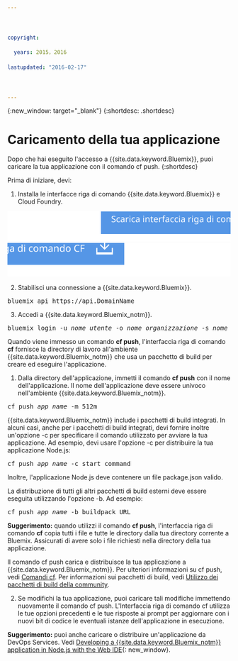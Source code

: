 ```yaml
---



copyright:

  years: 2015，2016

lastupdated: "2016-02-17"



---
```


{:new_window: target="_blank"}
{:shortdesc: .shortdesc}

# Caricamento della tua applicazione

Dopo che hai eseguito l'accesso a {{site.data.keyword.Bluemix}}, puoi caricare la tua applicazione con il comando cf push.
{:shortdesc}

Prima di iniziare, devi:
  1. Installa le interfacce riga di comando {{site.data.keyword.Bluemix}} e Cloud Foundry.

  <a class="xref" href="http://clis.ng.bluemix.net/ui/home.html" target="_blank" title="(Si apre in una nuova scheda o finestra)"><img class="image" src="images/btn_bx_commandline.svg" alt="Scarica l'interfaccia riga di comando {{site.data.keyword.Bluemix}}" /> </a>  <a class="xref" href="https://github.com/cloudfoundry/cli/releases" target="_blank" title="(Si apre in una nuova scheda o finestra)"><img class="image" src="images/btn_cf_commandline.svg" alt="Scarica l'interfaccia riga di comando Cloud Foundry" /> </a>

  2. Stabilisci una connessione a {{site.data.keyword.Bluemix}}.

  <pre class="pre">bluemix api https://api.<span class="keyword" data-hd-keyref="DomainName">DomainName</span></pre>

  3. Accedi a {{site.data.keyword.Bluemix_notm}}.

  <pre class="pre">bluemix login -u <var class="keyword varname" data-hd-keyref="user_ID">nome_utente</var> -o <var class="keyword varname" data-hd-keyref="org_name">nome_organizzazione</var> -s <var class="keyword varname" data-hd-keyref="space_name">nome_spazio</var></pre>

Quando viene immesso un comando **cf push**, l'interfaccia riga di comando **cf** fornisce
la directory di lavoro all'ambiente {{site.data.keyword.Bluemix_notm}} che usa
un pacchetto di build per creare ed eseguire l'applicazione.

  1. Dalla directory dell'applicazione, immetti il comando **cf
push** con il nome dell'applicazione. Il nome dell'applicazione deve essere univoco nell'ambiente {{site.data.keyword.Bluemix_notm}}.

  <pre class="pre">cf push <var class="keyword varname" data-hd-keyref="app_name">app_name</var> -m 512m</pre>

  {{site.data.keyword.Bluemix_notm}} include
i pacchetti di build integrati. In alcuni casi, anche per i pacchetti di build integrati, devi fornire inoltre un'opzione -c per specificare il comando utilizzato per avviare la tua applicazione. Ad esempio, devi usare l'opzione -c per distribuire la tua applicazione Node.js:

  <pre class="pre">cf push <var class="keyword varname" data-hd-keyref="app_name">app_name</var> -c start_command</pre>

  Inoltre, l'applicazione Node.js deve contenere un file package.json valido.

  La distribuzione di tutti gli altri pacchetti di build esterni deve essere eseguita utilizzando l'opzione -b. Ad
esempio:

  <pre class="pre">cf push <var class="keyword varname" data-hd-keyref="app_name">app_name</var> -b buildpack_URL</pre>

  **Suggerimento:** quando utilizzi il comando **cf push**, l'interfaccia riga di comando **cf** copia tutti i file e tutte le directory dalla tua directory corrente a Bluemix. Assicurati di avere solo i file richiesti nella directory della tua applicazione.

  Il comando cf push carica e distribuisce la tua applicazione a {{site.data.keyword.Bluemix_notm}}. Per ulteriori informazioni su cf push, vedi [Comandi cf](/docs/cli/reference/cfcommands/index.html). Per informazioni sui pacchetti di build, vedi [Utilizzo dei pacchetti di build della community](/docs/cfapps/byob.html).

  2. Se modifichi la tua applicazione, puoi caricare tali modifiche immettendo nuovamente il comando cf push. L'Interfaccia
riga di comando cf utilizza le tue opzioni precedenti e le tue risposte
ai prompt per aggiornare con i nuovi bit di codice le eventuali istanze dell'applicazione
in esecuzione.

**Suggerimento:** puoi anche caricare o distribuire un'applicazione da DevOps Services. Vedi [Developing a {{site.data.keyword.Bluemix_notm}} application
in Node.js with the Web IDE](https://hub.jazz.net/tutorials/devopsweb/){: new_window}.
